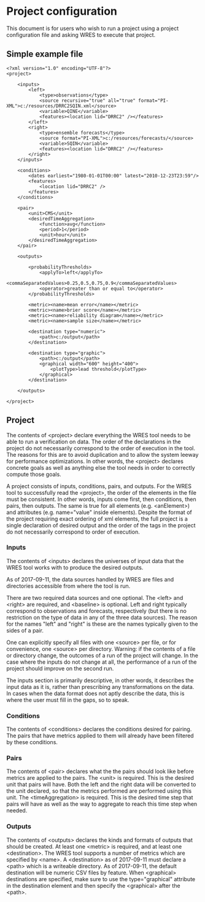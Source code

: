 # Project configuration

This document is for users who wish to run a project using a project
configuration file and asking WRES to execute that project.

## Simple example file

    <?xml version="1.0" encoding="UTF-8"?>
    <project>

        <inputs>
            <left>
                <type>observations</type>
                <source recursive="true" all="true" format="PI-XML">c:/resources/DRRC2SQIN.xml</source>
                <variable>QINE</variable>
                <features><location lid="DRRC2" /></features>
            </left>
            <right>
                <type>ensemble forecasts</type>
                <source format="PI-XML">c:/resources/forecasts/</source>
                <variable>SQIN</variable>
                <features><location lid="DRRC2" /></features>
            </right>
        </inputs>

        <conditions>
            <dates earliest="1980-01-01T00:00" latest="2010-12-23T23:59"/>
            <features>
                <location lid="DRRC2" />
            </features>
        </conditions>

        <pair>
            <unit>CMS</unit>
            <desiredTimeAggregation>
                <function>avg</function>
                <period>1</period>
                <unit>hour</unit>
            </desiredTimeAggregation>
        </pair>

        <outputs>

            <probabilityThresholds>
                <applyTo>left</applyTo>
                <commaSeparatedValues>0.25,0.5,0.75,0.9</commaSeparatedValues>
                <operator>greater than or equal to</operator>
            </probabilityThresholds>
 
            <metric><name>mean error</name></metric>
            <metric><name>brier score</name></metric>
            <metric><name>reliability diagram</name></metric>
            <metric><name>sample size</name></metric>

            <destination type="numeric">
                <path>c:/output</path>
            </destination>

            <destination type="graphic">
                <path>c:/output</path>
                <graphical width="600" height="400">
                    <plotType>lead threshold</plotType>
                </graphical>
            </destination>

        </outputs>

    </project>

## Project

The contents of &lt;project&gt; declare everything the WRES tool needs to be
able to run a verification on data. The order of the declarations in the project
do not necessarily correspond to the order of execution in the tool. The reasons
for this are to avoid duplication and to allow the system leeway for performance
optimizations. In other words, the &lt;project&gt; declares concrete goals as
well as anything else the tool needs in order to correctly compute those goals.

A project consists of inputs, conditions, pairs, and outputs. For the WRES tool
to successfully read the &lt;project&gt;, the order of the elements in the file
must be consistent. In other words, inputs come first, then conditions, then
pairs, then outputs. The same is true for all elements (e.g. &lt;anElement&gt;)
and attributes (e.g. name="value" inside elements). Despite the format of the
project requiring exact ordering of xml elements, the full project is a single
declaration of desired output and the order of the tags in the project do not
necessarily correspond to order of execution.

### Inputs

The contents of &lt;inputs&gt; declares the universes of input data that the
WRES tool works with to produce the desired outputs.

As of 2017-09-11, the data sources handled by WRES are files and directories
accessible from where the tool is run.

There are two required data sources and one optional. The &lt;left&gt; and
&lt;right&gt; are required, and &lt;baseline&gt; is optional. Left and right
typically correspond to observations and forecasts, respectively (but there is
no restriction on the type of data in any of the three data sources). The
reason for the names "left" and "right" is these are the names typically given
to the sides of a pair.

One can explicitly specify all files with one &lt;source&gt; per file, or for
convenience, one &lt;source&gt; per directory. Warning: if the contents of a
file or directory change, the outcomes of a run of the project will change. In
the case where the inputs do not change at all, the performance of a run of the
project should improve on the second run.

The inputs section is primarily descriptive, in other words, it describes the
input data as it is, rather than prescribing any transformations on the data.
In cases when the data format does not aptly describe the data, this is where
the user must fill in the gaps, so to speak.

### Conditions

The contents of &lt;conditions&gt; declares the conditions desired for pairing.
The pairs that have metrics applied to them will already have been filtered by
these conditions.

### Pairs

The contents of &lt;pair&gt; declares what the the pairs should look like before
metrics are applied to the pairs. The &lt;unit&gt; is required. This is the
desired unit that pairs will have. Both the left and the right data will be
converted to the unit declared, so that the metrics performed are performed
using this unit. The &lt;timeAggregation&gt; is required. This is the desired
time step that pairs will have as well as the way to aggregate to reach this
time step when needed.

### Outputs

The contents of &lt;outputs&gt; declares the kinds and formats of outputs that
should be created. At least one &lt;metric&gt; is required, and at least one
&lt;destination&gt;. The WRES tool supports a number of metrics which are
specified by &lt;name&gt;. A &lt;destination&gt; as of 2017-09-11 must declare
a &lt;path&gt; which is a writeable directory. As of 2017-09-11, the default
destination will be numeric CSV files by feature. When &lt;graphical&gt;
destinations are specified, make sure to use the type="graphical" attribute in
the destination element and then specify the &lt;graphical&gt; after the
&lt;path&gt;.
